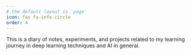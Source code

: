 ```yaml
---
# the default layout is 'page'
icon: fas fa-info-circle
order: 4
---
```


This is a diary of notes, experiments, and projects related to my learning journey in deep learning techniques and AI in general.
